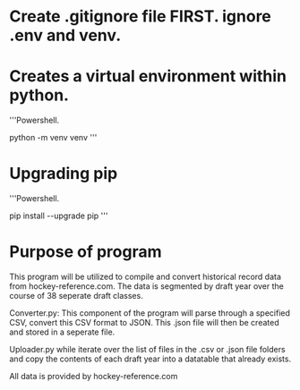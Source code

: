 # Create .gitignore file FIRST. ignore .env and venv.

# Creates a virtual environment within python. 
'''Powershell.

python -m venv venv
'''

# Upgrading pip
'''Powershell.

pip install --upgrade pip
'''

# Purpose of program
This program will be utilized to compile and convert historical record data from hockey-reference.com. The data is segmented by draft year over the course of 38 seperate draft classes.

Converter.py: This component of the program will parse through a specified CSV, convert this CSV format to JSON. This .json file will then be created and stored in a seperate file. 

Uploader.py while iterate over the list of files in the .csv or .json file folders and copy the contents of each draft year into a datatable that already exists. 


All data is provided by hockey-reference.com
